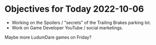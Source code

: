 # Objectives for Today 2022-10-06

- Working on the Spoilers / "secrets" of the Trailing Brakes parking lot.
- Work on Game Developer YouTube / social marketings.

Maybe more LudumDare games on Friday?
